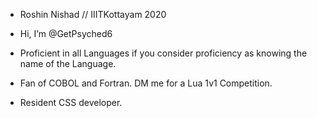 - Roshin Nishad // IIITKottayam 2020

- Hi, I’m @GetPsyched6
- Proficient in all Languages if you consider proficiency as knowing the name of the Language.
- Fan of COBOL and Fortran. DM me for a Lua 1v1 Competition.
- Resident CSS developer.

<!---
GetPsyched6/GetPsyched6 is a ✨ special ✨ repository because its `README.md` (this file) appears on your GitHub profile.
You can click the Preview link to take a look at your changes.
--->
